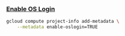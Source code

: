 ### [Enable OS Login](https://cloud.google.com/compute/docs/instances/managing-instance-access#gcloud)
```bash
gcloud compute project-info add-metadata \
    --metadata enable-oslogin=TRUE
```
